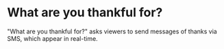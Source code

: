 What are you thankful for?
==========================

"What are you thankful for?" asks viewers to send messages of thanks via SMS, which appear in real-time.
